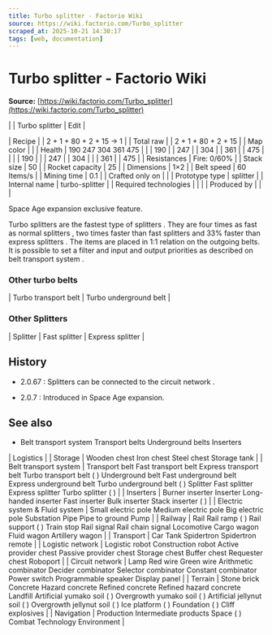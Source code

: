 ```yaml
---
title: Turbo splitter - Factorio Wiki
source: https://wiki.factorio.com/Turbo_splitter
scraped_at: 2025-10-21 14:30:17
tags: [web, documentation]
---
```


# Turbo splitter - Factorio Wiki

**Source:** [https://wiki.factorio.com/Turbo_splitter](https://wiki.factorio.com/Turbo_splitter)


|  | Turbo splitter | Edit |

| Recipe |
| 2 + 1 + 80 + 2 + 15 → 1 |
| Total raw |
| 2 + 1 + 80 + 2 + 15 |
| Map color |  |
| Health | 190 247 304 361 475 |  |  | 190 |  | 247 |  | 304 |  | 361 |  | 475 |
|  |  | 190 |
|  | 247 |  | 304 |
|  | 361 |  | 475 |
| Resistances | Fire: 0/60% |
| Stack size | 50 |
| Rocket capacity | 25 |
| Dimensions | 1×2 |
| Belt speed | 60 Items/s |
| Mining time | 0.1 |
| Crafted only on |  |
| Prototype type | splitter |
| Internal name | turbo-splitter |
| Required technologies |
|  |
| Produced by |
|  |

Space Age expansion exclusive feature.

Turbo splitters are the fastest type of splitters . They are four times as fast as normal splitters , two times faster than fast splitters and 33% faster than express splitters . The items are placed in 1:1 relation on the outgoing belts. It is possible to set a filter and input and output priorities as described on belt transport system .

### Other turbo belts

| Turbo transport belt | Turbo underground belt |

### Other Splitters

| Splitter | Fast splitter | Express splitter |

## History

- 2.0.67 : Splitters can be connected to the circuit network .

- 2.0.7 : Introduced in Space Age expansion.

## See also

- Belt transport system Transport belts Underground belts Inserters

| Logistics |
| Storage | Wooden chest Iron chest Steel chest Storage tank |
| Belt transport system | Transport belt Fast transport belt Express transport belt Turbo transport belt ( ) Underground belt Fast underground belt Express underground belt Turbo underground belt ( ) Splitter Fast splitter Express splitter Turbo splitter ( ) |
| Inserters | Burner inserter Inserter Long-handed inserter Fast inserter Bulk inserter Stack inserter ( ) |
| Electric system & Fluid system | Small electric pole Medium electric pole Big electric pole Substation Pipe Pipe to ground Pump |
| Railway | Rail Rail ramp ( ) Rail support ( ) Train stop Rail signal Rail chain signal Locomotive Cargo wagon Fluid wagon Artillery wagon |
| Transport | Car Tank Spidertron Spidertron remote |
| Logistic network | Logistic robot Construction robot Active provider chest Passive provider chest Storage chest Buffer chest Requester chest Roboport |
| Circuit network | Lamp Red wire Green wire Arithmetic combinator Decider combinator Selector combinator Constant combinator Power switch Programmable speaker Display panel |
| Terrain | Stone brick Concrete Hazard concrete Refined concrete Refined hazard concrete Landfill Artificial yumako soil ( ) Overgrowth yumako soil ( ) Artificial jellynut soil ( ) Overgrowth jellynut soil ( ) Ice platform ( ) Foundation ( ) Cliff explosives |
| Navigation | Production Intermediate products Space ( ) Combat Technology Environment |
